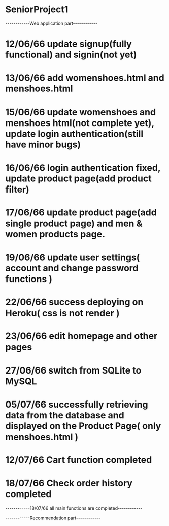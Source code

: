 ﻿# SeniorProject1
 ------------Web application part------------
# 12/06/66 update signup(fully functional) and signin(not yet)
# 13/06/66 add womenshoes.html and menshoes.html
# 15/06/66 update womenshoes and menshoes html(not complete yet), update login authentication(still have minor bugs)
# 16/06/66 login authentication fixed, update product page(add product filter)
# 17/06/66 update product page(add single product page) and men & women products page.
# 19/06/66 update user settings( account and change password functions )
# 22/06/66 success deploying on Heroku( css is not render )
# 23/06/66 edit homepage and other pages
# 27/06/66 switch from SQLite to MySQL
# 05/07/66 successfully retrieving data from the database and displayed on the Product Page( only menshoes.html )
# 12/07/66 Cart function completed
# 18/07/66 Check order history completed
------------18/07/66 all main functions are completed------------

------------Recommendation part------------
